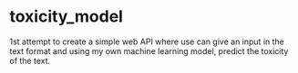 # toxicity_model
1st attempt to create a simple web API where use can give an input in the text format and using my own machine learning model, predict the toxicity of the text.
